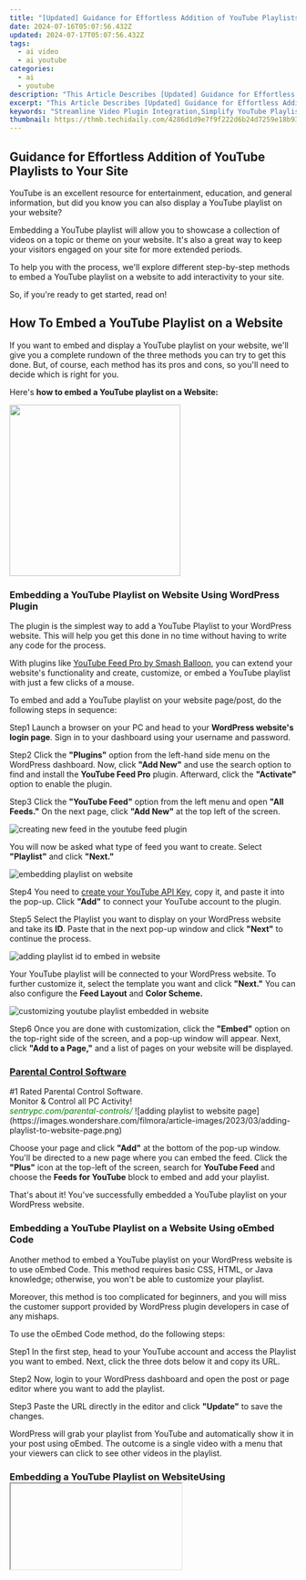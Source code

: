 ```yaml
---
title: "[Updated] Guidance for Effortless Addition of YouTube Playlists to Your Site for 2024"
date: 2024-07-16T05:07:56.432Z
updated: 2024-07-17T05:07:56.432Z
tags:
  - ai video
  - ai youtube
categories:
  - ai
  - youtube
description: "This Article Describes [Updated] Guidance for Effortless Addition of YouTube Playlists to Your Site for 2024"
excerpt: "This Article Describes [Updated] Guidance for Effortless Addition of YouTube Playlists to Your Site for 2024"
keywords: "Streamline Video Plugin Integration,Simplify YouTube Playlist Embedding,Enhance YouTube Content Sharing,Effortless Playlist Inclusion,Optimize Video Plugin Usage,Seamlessly Add YouTube Videos,Streamlined Video Playlists Feature"
thumbnail: https://thmb.techidaily.com/4286d1d9e7f9f222d6b24d7259e18b93ce578dc75aedffe72b83d7d3b1179de6.jpg
---
```


## Guidance for Effortless Addition of YouTube Playlists to Your Site

YouTube is an excellent resource for entertainment, education, and general information, but did you know you can also display a YouTube playlist on your website?

Embedding a YouTube playlist will allow you to showcase a collection of videos on a topic or theme on your website. It's also a great way to keep your visitors engaged on your site for more extended periods.

To help you with the process, we'll explore different step-by-step methods to embed a YouTube playlist on a website to add interactivity to your site.

So, if you're ready to get started, read on!

## How To Embed a YouTube Playlist on a Website

If you want to embed and display a YouTube playlist on your website, we'll give you a complete rundown of the three methods you can try to get this done. But, of course, each method has its pros and cons, so you'll need to decide which is right for you.

Here's **how to embed a YouTube playlist on a Website:**

<!-- affiliate ads begin -->
<a href="https://natural-cycles.sjv.io/c/5597632/2072199/17885" target="_top" id="2072199"><img src="//a.impactradius-go.com/display-ad/17885-2072199" border="0" alt="" width="300" height="300"/></a><img height="0" width="0" src="https://imp.pxf.io/i/5597632/2072199/17885" style="position:absolute;visibility:hidden;" border="0" />
<!-- affiliate ads end -->
### Embedding a YouTube Playlist on Website Using WordPress Plugin

The plugin is the simplest way to add a YouTube Playlist to your WordPress website. This will help you get this done in no time without having to write any code for the process.

With plugins like [YouTube Feed Pro by Smash Balloon](https://smashballoon.com/youtube-feed/), you can extend your website's functionality and create, customize, or embed a YouTube playlist with just a few clicks of a mouse.

To embed and add a YouTube playlist on your website page/post, do the following steps in sequence:

Step1 Launch a browser on your PC and head to your **WordPress website's login page**. Sign in to your dashboard using your username and password.

Step2 Click the **"Plugins"** option from the left-hand side menu on the WordPress dashboard. Now, click **"Add New"** and use the search option to find and install the **YouTube Feed Pro** plugin. Afterward, click the **"Activate"** option to enable the plugin.

Step3 Click the **"YouTube Feed"** option from the left menu and open **"All Feeds."** On the next page, click **"Add New"** at the top left of the screen.

![creating new feed in the youtube feed plugin](https://images.wondershare.com/filmora/article-images/2023/03/creating-new-feed-in-the-youtube-feed-plugin.png)

You will now be asked what type of feed you want to create. Select **"Playlist"** and click **"Next."**

![embedding playlist on website](https://images.wondershare.com/filmora/article-images/2023/03/embedding-playlist-on-website.png)

Step4 You need to [create your YouTube API Key](https://developers.google.com/youtube/v3/getting-started), copy it, and paste it into the pop-up. Click **"Add"** to connect your YouTube account to the plugin.

Step5 Select the Playlist you want to display on your WordPress website and take its **ID**. Paste that in the next pop-up window and click **"Next"** to continue the process.

![adding playlist id to embed in website](https://images.wondershare.com/filmora/article-images/2023/03/adding-playlist-id-to-embed-in-website.png)

Your YouTube playlist will be connected to your WordPress website. To further customize it, select the template you want and click **"Next."** You can also configure the **Feed Layout** and **Color Scheme.**

![customizing youtube playlist embedded in website](https://images.wondershare.com/filmora/article-images/2023/03/customizing-youtube-playlist-embedded-in-website.png)

Step6 Once you are done with customization, click the **"Embed"** option on the top-right side of the screen, and a pop-up window will appear. Next, click **"Add to a Page,"** and a list of pages on your website will be displayed.

<!-- affiliate ads begin -->
<h3 id="200610"><a href="https://sentrypc.7eer.net/c/5597632/200610/3022">Parental Control Software</a></h3>
<span class="text-ad-content">
	#1 Rated Parental Control Software.<br/>
	Monitor & Control all PC Activity!<br/>
		<cite style="color:green">sentrypc.com/parental-controls/</cite>
	</span><img height="0" width="0" src="https://sentrypc.7eer.net/i/5597632/200610/3022" style="position:absolute;visibility:hidden;" border="0" />
<!-- affiliate ads end -->
![adding playlist to website page](https://images.wondershare.com/filmora/article-images/2023/03/adding-playlist-to-website-page.png)

Choose your page and click **"Add"** at the bottom of the pop-up window. You'll be directed to a new page where you can embed the feed. Click the **"Plus"** icon at the top-left of the screen, search for **YouTube Feed** and choose the **Feeds for YouTube** block to embed and add your playlist.

That's about it! You've successfully embedded a YouTube playlist on your WordPress website.

### Embedding a YouTube Playlist on a Website Using oEmbed Code

Another method to embed a YouTube playlist on your WordPress website is to use oEmbed Code. This method requires basic CSS, HTML, or Java knowledge; otherwise, you won't be able to customize your playlist.

Moreover, this method is too complicated for beginners, and you will miss the customer support provided by WordPress plugin developers in case of any mishaps.

To use the oEmbed Code method, do the following steps:

Step1 In the first step, head to your YouTube account and access the Playlist you want to embed. Next, click the three dots below it and copy its URL.

Step2 Now, login to your WordPress dashboard and open the post or page editor where you want to add the playlist.

Step3 Paste the URL directly in the editor and click **"Update"** to save the changes.

WordPress will grab your playlist from YouTube and automatically show it in your post using oEmbed. The outcome is a single video with a menu that your viewers can click to see other videos in the playlist.

### Embedding a YouTube Playlist on WebsiteUsing <iframe >

Another way to embed a playlist of your YouTube channel on your WordPress site is by using the iFrame code with the following step-by-step instructions:

Step1 In the first step, launch a browser on your desktop or laptop and go to your **YouTube channel.**

Step2 Now, head to the YouTube playlist you want to embed, click the **"Share"** icon, and a pop-up window will appear.

Step3 Choose the **"Embed"** option, and a new lightbox pop-up will appear, having your playlist's embed code. Click **"Copy"** to save the code on your clipboard.

![embedding youtube playlist in website using iframe code](https://images.wondershare.com/filmora/article-images/2023/03/embedding-youtube-playlist-in-website-using-iframe-code.png)

Step4 Log in to your WordPress dashboard and open the page/post editor where you want to embed the playlist. Click the **"Plus"** icon, search for **"custom HTML,"** and select **"Custom HTML block"** to add to the page/post.

Now, paste the iFrame embed code you've copied from YouTube and click "Update" at the top-right of the screen to save the changes and embed your playlist.

This method will also display one video with a menu from where you and your website viewers can access the playlist. Moreover, there are few customization options to change the appearance.

<!-- affiliate ads begin -->
<a href="https://versadesk.pxf.io/c/5597632/1892107/21290" target="_top" id="1892107"><img src="//a.impactradius-go.com/display-ad/21290-1892107" border="0" alt="" width="1200" height="628"/></a><img height="0" width="0" src="https://imp.pxf.io/i/5597632/1892107/21290" style="position:absolute;visibility:hidden;" border="0" />
<!-- affiliate ads end -->
## A Bonus Tip: YouTube Video Maker - Filmora

If you find your YouTube videos as boring and not engaging as other content on your website, we recommend using [Wondershare Filmora](https://tools.techidaily.com/wondershare/filmora/download/) for your next project.

[Free Download](https://tools.techidaily.com/wondershare/filmora/download/) For Win 7 or later(64-bit)

[Free Download](https://tools.techidaily.com/wondershare/filmora/download/) For macOS 10.14 or later

With this software, you can quickly make eye-captivating YouTube videos by recording from a screen or webcam and can edit them using advanced editing features. Filmora also allows you to instantly export your content to YouTube with just a few clicks, which you can later embed into your website.

Some key features of Wondershare Filmora are as follows:

* Advanced video editing features include keyframing, speed ramping, Boris FX, Motion Tracking, Titles, and more.
* Massive library of preset templates, effects, transitions, animations, and royalty-free music.
* Instant [Export](https://tools.techidaily.com/wondershare/filmora/download/) to YouTube channel.
* Record from webcam, screen, and voiceover.
* Simple drag-and-drop interface.

<!-- affiliate ads begin -->
<a href="https://turtlebeachus.sjv.io/c/5597632/1988416/23719" target="_top" id="1988416"><img src="//a.impactradius-go.com/display-ad/23719-1988416" border="0" alt="" width="600" height="600"/></a><img height="0" width="0" src="https://imp.pxf.io/i/5597632/1988416/23719" style="position:absolute;visibility:hidden;" border="0" />
<!-- affiliate ads end -->
## Conclusion

This article discusses step-by-step methods **to embed a YouTube playlist on a website** using the WordPress plugin, oEmbed code, and iFrame embed code.

Additionally, we've recommended Wondershare Filmora for making engaging and captivating YouTube videos that you can export directly to your channel from the software.

We hope you've found this article informative and can now display your YouTube playlist on your site without hassle.

[Free Download](https://tools.techidaily.com/wondershare/filmora/download/) For Win 7 or later(64-bit)

[Free Download](https://tools.techidaily.com/wondershare/filmora/download/) For macOS 10.14 or later

With this software, you can quickly make eye-captivating YouTube videos by recording from a screen or webcam and can edit them using advanced editing features. Filmora also allows you to instantly export your content to YouTube with just a few clicks, which you can later embed into your website.

Some key features of Wondershare Filmora are as follows:

* Advanced video editing features include keyframing, speed ramping, Boris FX, Motion Tracking, Titles, and more.
* Massive library of preset templates, effects, transitions, animations, and royalty-free music.
* Instant [Export](https://tools.techidaily.com/wondershare/filmora/download/) to YouTube channel.
* Record from webcam, screen, and voiceover.
* Simple drag-and-drop interface.

## Conclusion

This article discusses step-by-step methods **to embed a YouTube playlist on a website** using the WordPress plugin, oEmbed code, and iFrame embed code.

Additionally, we've recommended Wondershare Filmora for making engaging and captivating YouTube videos that you can export directly to your channel from the software.

We hope you've found this article informative and can now display your YouTube playlist on your site without hassle.

<ins class="adsbygoogle"
     style="display:block"
     data-ad-format="autorelaxed"
     data-ad-client="ca-pub-7571918770474297"
     data-ad-slot="1223367746"></ins>

<ins class="adsbygoogle"
     style="display:block"
     data-ad-format="autorelaxed"
     data-ad-client="ca-pub-7571918770474297"
     data-ad-slot="1223367746"></ins>

<!-- affiliate ads begin -->
<a href="https://store.revouninstaller.com/order/checkout.php?PRODS=28010250&QTY=1&AFFILIATE=108875&CART=1"><img src="https://secure.avangate.com/images/merchant/4282ec8de8c9be897e7aff4aa231b1a4/336__280a.jpg" border="0"></a>
<!-- affiliate ads end -->
## The Pro's Pathway to Professionalism: Making Videos Using a Phone

# How To Make YouTube Videos on Your Smartphone

![author avatar](https://images.wondershare.com/filmora/article-images/richard-bennett.jpg)

##### Richard Bennett

 Mar 27, 2024• Proven solutions

 It is fun to be able to record a vlog entry whenever inspiration strikes you, and your smartphone is a great choice for recording on the go. Smartphones have really great cameras, and you probably always have your phone with you. You can even post directly from your phone to YouTube!

## How To Make YouTube Videos on Your Smartphone

 Making a video on your smartphone is similar to making a video with any other camera in a lot of ways. There are also a lot of ways in which it is different. You always have to watch out for camera shake, for example, but it can be even harder to control when you’re walking around shooting on your mobile device. Here are three things to keep in mind when vlogging with your smartphone.

#### Part 1\. Keep It Steady

 For a nice, smooth, shot consider resting your hand up on a railing, table, or anything else that will keep it steady while you film. Camera shake is always distracting to viewers, and smartphone videos are notoriously unstable because you are almost always holding your phone in your hand.

 There is equipment you can use to cut out camera shake. You can get a smartphone mount for your tripod, or you can even stabilize your phone using a selfie stick. Many of the very newest smartphones have built in hardware called ‘OIS’ – optical image stabilization – that helps reduce shakiness.

#### Part 2\. Be Heard

 You have a lot to say, so make sure people can hear you say it! Smartphones do not tend to have very good microphones built in (neither do most cameras), so try to vlog from somewhere without a lot of background noise. It will help a lot if your voice has nothing to compete with.

 Ideally, you should get an external mic to record your voice while you vlog on your phone. There are shotgun mics you can plug directly into the audio jack on your phone which will record great audio, or you can get a high quality MP3 recorder and carry it around in your pocket.

#### Part 3\. Tilt Your Phone

 When recording on the spur of the moment with your smartphone it is easy to automatically hold it the same way you would while texting or taking a selfie. If you record a video with your phone held so that it is tall – a ‘portrait’ shot – then your video will have thick black bars on either side when you post it to YouTube. If you tilt your phone so that it is wide you will record a ‘landscape’ shot, which will match the dimensions YouTube plays videos in.

 The exception to this is videos you plan to post on Instagram. On Instagram everything is cropped into a square, and it is easier to imagine what your footage will look like as a square when you hold your phone strait up. Simply focus on the top of your screen and treat a portion of the bottom of your screen as if it is not there. When you hold your phone horizontally you need to try and estimate how much of the middle of your screen will make it in to your Instagram video, which can be awkward.

 Those are the three main things to keep in mind, but if you are planning on posting directly to YouTube from your phone then you should also make sure you have a mobile app you can use to edit it first.

[Filmora](https://tools.techidaily.com/wondershare/filmora/download/) is a full-feature video editing app available for both Android and iPhone operating systems. With Filmora you can make awesome YouTube videos quickly using Filmora’s one-touch themes, or take a little bit more time personalizing your creation. One-touch themes are sets of related features, like filters and animated titles, which you can apply to your videos all at once. Filmora’s simple interface also makes it easy to apply filters, titles, overlays, transitions, and even royalty free music to your project one at a time.

 After you’ve edited your video in Filmora you can post it directly to YouTube or other social media sites right from the app.

<!-- affiliate ads begin -->
<a href="https://shop.mondly.com/affiliate.php?ACCOUNT=ATISTUDI&AFFILIATE=108875&PATH=https%3A%2F%2Fwww.mondly.com%3FAFFILIATE%3D108875%26RESOURCE%3D%2BEducational%2B300x600%2B"><img src="https://secure.avangate.com/images/merchant/69c418c33ec2e1a4267fa9bb77fa1428/educational-300x600.gif" border="0"></a>
<!-- affiliate ads end -->
![author avatar](https://images.wondershare.com/filmora/article-images/richard-bennett.jpg)

Richard Bennett

Richard Bennett is a writer and a lover of all things video.

Follow @Richard Bennett


<ins class="adsbygoogle"
     style="display:block"
     data-ad-client="ca-pub-7571918770474297"
     data-ad-slot="8358498916"
     data-ad-format="auto"
     data-full-width-responsive="true"></ins>



<span class="atpl-alsoreadstyle">Also read:</span>
<div><ul>
<li><a href="https://eaxpv-info.techidaily.com/new-2024-approved-frameworks-for-compelling-youtube-content-layouts/"><u>[New] 2024 Approved  Frameworks for Compelling YouTube Content Layouts</u></a></li>
<li><a href="https://eaxpv-info.techidaily.com/new-2024-approved-how-to-loop-a-youtube-video-the-ultimate-guide/"><u>[New] 2024 Approved  How to Loop a YouTube Video  The Ultimate Guide</u></a></li>
<li><a href="https://eaxpv-info.techidaily.com/new-2024-approved-the-ultimate-guide-to-youtube-live-streaming/"><u>[New] 2024 Approved  The Ultimate Guide to YouTube Live Streaming</u></a></li>
<li><a href="https://discord-videos.techidaily.com/new-bulk-cleanup-tips-for-eradicating-unwanted-messages-in-discord/"><u>[New] Bulk Cleanup  Tips for Eradicating Unwanted Messages in Discord</u></a></li>
<li><a href="https://screen-video-capture.techidaily.com/new-in-2024-customize-screenshot-storing-on-mac/"><u>[New] In 2024, Customize Screenshot Storing on Mac</u></a></li>
<li><a href="https://eaxpv-info.techidaily.com/new-in-2024-harness-the-power-of-imagery-top-7-free-thumbnail-makers/"><u>[New] In 2024, Harness the Power of Imagery  Top 7 Free Thumbnail Makers</u></a></li>
<li><a href="https://eaxpv-info.techidaily.com/new-in-2024-harnessing-hdr-in-post-top-4-youtube-guides-with-complimentary-green-screen-effects/"><u>[New] In 2024, Harnessing HDR in Post  Top 4 YouTube Guides with Complimentary Green Screen Effects</u></a></li>
<li><a href="https://eaxpv-info.techidaily.com/new-in-2024-how-to-establish-lasting-content-partnerships-with-youtubers/"><u>[New] In 2024, How to Establish Lasting Content Partnerships with YouTubers</u></a></li>
<li><a href="https://eaxpv-info.techidaily.com/new-in-2024-searching-comments-on-youtube/"><u>[New] In 2024, Searching Comments on YouTube</u></a></li>
<li><a href="https://screen-activity-recording.techidaily.com/new-quick-guide-iphones-easiest-screen-recording-method-for-2024/"><u>[New] Quick Guide  IPhone's Easiest Screen Recording Method for 2024</u></a></li>
<li><a href="https://facebook-video-files.techidaily.com/new-skyrocket-your-e-commerce-game-with-these-essential-15-social-media-insights/"><u>[New] Skyrocket Your E-Commerce Game with These Essential 15 Social Media Insights</u></a></li>
<li><a href="https://visual-screen-recording.techidaily.com/new-top-rated-screen-recorders-on-windows-and-macos-unveiled/"><u>[New] Top-Rated Screen Recorders on Windows & macOS Unveiled</u></a></li>
<li><a href="https://eaxpv-info.techidaily.com/updated-2024-approved-fixing-problematic-youtube-shorts-thumbnails-display/"><u>[Updated] 2024 Approved  Fixing Problematic YouTube Shorts Thumbnails Display</u></a></li>
<li><a href="https://eaxpv-info.techidaily.com/updated-2024-approved-from-novice-to-expert-mastering-video-identity-on-youtube/"><u>[Updated] 2024 Approved  From Novice to Expert  Mastering Video Identity on YouTube</u></a></li>
<li><a href="https://eaxpv-info.techidaily.com/updated-2024-approved-from-twitch-live-to-youtube-watchability-a-comprehensive-tutorial/"><u>[Updated] 2024 Approved  From Twitch Live to YouTube Watchability  A Comprehensive Tutorial</u></a></li>
<li><a href="https://eaxpv-info.techidaily.com/updated-2024-approved-gastronomic-genius-ideal-culinary-network-name-strategies/"><u>[Updated] 2024 Approved  Gastronomic Genius  Ideal Culinary Network Name Strategies</u></a></li>
<li><a href="https://eaxpv-info.techidaily.com/updated-2024-approved-how-to-preserve-your-favorite-tracks-from-youtube-safely-and-for-free/"><u>[Updated] 2024 Approved  How to Preserve Your Favorite Tracks From YouTube Safely & for Free</u></a></li>
<li><a href="https://eaxpv-info.techidaily.com/updated-foundational-steps-for-youtube-enthusiasts-for-2024/"><u>[Updated] Foundational Steps for YouTube Enthusiasts for 2024</u></a></li>
<li><a href="https://eaxpv-info.techidaily.com/updated-from-youtube-watch-parties-to-home-auditory-archives-for-2024/"><u>[Updated] From YouTube Watch Parties to Home Auditory Archives for 2024</u></a></li>
<li><a href="https://eaxpv-info.techidaily.com/updated-from-zero-to-youtube-pros-creating-an-account-rightly-for-2024/"><u>[Updated] From Zero to YouTube Pros  Creating an Account Rightly for 2024</u></a></li>
<li><a href="https://eaxpv-info.techidaily.com/updated-generating-a-youtube-auto-subscribe-direct-link-for-2024/"><u>[Updated] Generating a YouTube Auto Subscribe Direct Link for 2024</u></a></li>
<li><a href="https://eaxpv-info.techidaily.com/updated-how-to-get-people-to-subscribe-to-your-youtube-channel-for-2024/"><u>[Updated] How to Get People to Subscribe to Your YouTube Channel for 2024</u></a></li>
<li><a href="https://eaxpv-info.techidaily.com/updated-how-to-make-a-thumbnail-for-your-youtube-free-easily-for-2024/"><u>[Updated] How to Make a Thumbnail for Your YouTube Free Easily for 2024</u></a></li>
<li><a href="https://eaxpv-info.techidaily.com/updated-how-to-transform-your-youtube-vids-a-guide-to-softened-screens-for-2024/"><u>[Updated] How to Transform Your Youtube Vids  A Guide to Softened Screens for 2024</u></a></li>
<li><a href="https://eaxpv-info.techidaily.com/updated-how-to-turn-your-google-meet-into-a-youtube-live-event-for-2024/"><u>[Updated] How To Turn Your Google Meet Into a YouTube Live Event for 2024</u></a></li>
<li><a href="https://facebook-video-footage.techidaily.com/updated-in-2024-discover-keyword-power-30-must-use-hashtags-for-freegame-content/"><u>[Updated] In 2024, Discover Keyword Power  30 Must-Use Hashtags for FreeGame Content</u></a></li>
<li><a href="https://eaxpv-info.techidaily.com/updated-in-2024-fixing-popular-youtube-short-snafus/"><u>[Updated] In 2024, Fixing Popular YouTube Short Snafus</u></a></li>
<li><a href="https://eaxpv-info.techidaily.com/updated-in-2024-free-video-editing-software-round-up-choose-from-7-options/"><u>[Updated] In 2024, Free Video Editing Software Round-Up  Choose From 7 Options</u></a></li>
<li><a href="https://eaxpv-info.techidaily.com/updated-in-2024-going-against-the-tide-of-tradition-innovative-techniques-for-yt-rewinds/"><u>[Updated] In 2024, Going Against the Tide of Tradition  Innovative Techniques for YT Rewinds</u></a></li>
<li><a href="https://eaxpv-info.techidaily.com/updated-in-2024-highly-compensated-online-visionary-creator/"><u>[Updated] In 2024, Highly Compensated Online Visionary Creator</u></a></li>
<li><a href="https://eaxpv-info.techidaily.com/updated-in-2024-how-to-optimize-youtube-tagstitledescription-for-more-views/"><u>[Updated] In 2024, How to Optimize YouTube Tags/Title/Description for More Views</u></a></li>
<li><a href="https://extra-support.techidaily.com/updated-navigating-through-video-editing-delight-filmoras-core-traits/"><u>[Updated] Navigating Through Video Editing Delight  Filmora's Core Traits</u></a></li>
<li><a href="https://extra-guidance.techidaily.com/updated-samsung-ue590-unveiled-ultra-hd-4k-and-freesync-edition/"><u>[Updated] Samsung UE590 Unveiled  Ultra HD 4K & FreeSync Edition</u></a></li>
<li><a href="https://youtube-tips.techidaily.com/ed-the-differences-between-standard-and-premium-youtube-viewing/"><u>[Updated] The Differences Between Standard and Premium YouTube Viewing</u></a></li>
<li><a href="https://eaxpv-info.techidaily.com/updated-top-picks-7-best-live-streaming-apps-to-upgrade-your-youtube-presence-iosandroid/"><u>[Updated] Top Picks  7 Best Live Streaming Apps to Upgrade Your YouTube Presence (iOS/Android)</u></a></li>
<li><a href="https://eaxpv-info.techidaily.com/updated-top-picks-for-zero-cost-film-and-photography-resources/"><u>[Updated] Top Picks for Zero-Cost Film and Photography Resources</u></a></li>
<li><a href="https://eaxpv-info.techidaily.com/updated-track-your-traffic-the-straightforward-strategy-for-scrutinizing-youtube-earnings/"><u>[Updated] Track Your Traffic  The Straightforward Strategy for Scrutinizing YouTube Earnings</u></a></li>
<li><a href="https://eaxpv-info.techidaily.com/updated-trailblaze-your-way-to-success-insights-on-youtube-metrics-with-social-blade/"><u>[Updated] Trailblaze Your Way to Success  Insights on YouTube Metrics with Social Blade</u></a></li>
<li><a href="https://article-posts.techidaily.com/2024-approved-best-companions-for-podcast-lovers-activities-and-tasks/"><u>2024 Approved  Best Companions for Podcast Lovers  Activities and Tasks</u></a></li>
<li><a href="https://facebook-record-videos.techidaily.com/2024-approved-youtube-expertise-pathway-choosing-between-standard-studio-and-beta/"><u>2024 Approved  YouTube Expertise Pathway  Choosing Between Standard Studio and Beta</u></a></li>
<li><a href="https://android-location-track.techidaily.com/best-anti-tracker-software-for-samsung-galaxy-a25-5g-drfone-by-drfone-virtual-android/"><u>Best Anti Tracker Software For Samsung Galaxy A25 5G | Dr.fone</u></a></li>
<li><a href="https://howto.techidaily.com/gmail-not-working-on-tecno-camon-20-7-common-problems-and-fixes-drfone-by-drfone-fix-android-problems-fix-android-problems/"><u>Gmail Not Working on Tecno Camon 20 7 Common Problems & Fixes | Dr.fone</u></a></li>
<li><a href="https://ios-unlock.techidaily.com/how-do-you-unlock-your-apple-iphone-se-2020-learn-all-4-methods-by-drfone-ios/"><u>How Do You Unlock your Apple iPhone SE (2020)? Learn All 4 Methods</u></a></li>
<li><a href="https://change-location.techidaily.com/how-to-exit-android-factory-mode-on-oppo-a38-drfone-by-drfone-fix-android-problems-fix-android-problems/"><u>How to Exit Android Factory Mode On Oppo A38? | Dr.fone</u></a></li>
<li><a href="https://change-location.techidaily.com/how-to-use-special-features-virtual-location-on-apple-iphone-6s-plus-drfone-by-drfone-virtual-ios/"><u>How To Use Special Features - Virtual Location On Apple iPhone 6s Plus? | Dr.fone</u></a></li>
<li><a href="https://screen-mirroring-recording.techidaily.com/in-2024-effective-techniques-for-securely-storing-itunes-videos/"><u>In 2024, Effective Techniques for Securely Storing iTunes Videos</u></a></li>
<li><a href="https://location-social.techidaily.com/in-2024-how-to-fake-snapchat-location-without-jailbreak-on-apple-iphone-12-pro-max-drfone-by-drfone-virtual-ios/"><u>In 2024, How to Fake Snapchat Location without Jailbreak On Apple iPhone 12 Pro Max | Dr.fone</u></a></li>
<li><a href="https://pokemon-go-android.techidaily.com/in-2024-pokemon-go-cooldown-chart-on-honor-magic-5-lite-drfone-by-drfone-virtual-android/"><u>In 2024, Pokémon Go Cooldown Chart On Honor Magic 5 Lite | Dr.fone</u></a></li>
<li><a href="https://youtube-help.techidaily.com/maximizing-your-creations-uploading-imovie-videos-to-youtube-for-2024/"><u>Maximizing Your Creations  Uploading IMovie Videos to YouTube for 2024</u></a></li>
<li><a href="https://ai-video-apps.techidaily.com/new-how-to-get-fcpx-with-the-best-price-check-education-bundle-for-2024/"><u>New How To Get FCPX With the Best Price? Check Education Bundle for 2024</u></a></li>
<li><a href="https://video-content-creator.techidaily.com/updated-video-editing-on-chromebook-top-recommendations/"><u>Updated Video Editing on Chromebook Top Recommendations</u></a></li>
</ul></div>
